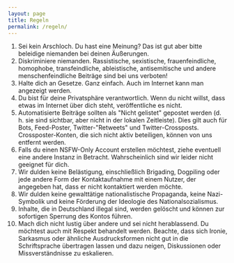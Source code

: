```yaml
---
layout: page
title: Regeln
permalink: /regeln/
---
```


<ol class="rules-list"><li><span class="rules-list__text">Sei kein Arschloch. Du hast eine Meinung? Das ist gut aber bitte beleidige niemanden bei deinen Äußerungen.</span></li><li><span class="rules-list__text">Diskriminiere niemanden. Rassistische, sexistische, frauenfeindliche, homophobe, transfeindliche, ableistische, antisemitische und andere menschenfeindliche Beiträge sind bei uns verboten!</span></li><li><span class="rules-list__text">Halte dich an Gesetze. Ganz einfach. Auch im Internet kann man angezeigt werden.</span></li><li><span class="rules-list__text">Du bist für deine Privatsphäre verantwortlich. Wenn du nicht willst, dass etwas im Internet über dich steht, veröffentliche es nicht.</span></li><li><span class="rules-list__text">Automatisierte Beiträge sollten als "Nicht gelistet" gepostet werden (d. h. sie sind sichtbar, aber nicht in der lokalen Zeitleiste). Dies gilt auch für Bots, Feed-Poster, Twitter-"Retweets" und Twitter-Crossposts. Crossposter-Konten, die sich nicht aktiv beteiligen, können von uns entfernt werden.</span></li><li><span class="rules-list__text">Falls du einen NSFW-Only Account erstellen möchtest, ziehe eventuell eine andere Instanz in Betracht. Wahrscheinlich sind wir leider nicht geeignet für dich.</span></li><li><span class="rules-list__text">Wir dulden keine Belästigung, einschließlich Brigading, Dogpiling oder jede andere Form der Kontaktaufnahme mit einem Nutzer, der angegeben hat, dass er nicht kontaktiert werden möchte.</span></li><li><span class="rules-list__text">Wir dulden keine gewalttätige nationalistische Propaganda, keine Nazi-Symbolik und keine Förderung der Ideologie des Nationalsozialismus.</span></li><li><span class="rules-list__text">Inhalte, die in Deutschland illegal sind, werden gelöscht und können zur sofortigen Sperrung des Kontos führen.</span></li><li><span class="rules-list__text">Mach dich nicht lustig über andere und sei nicht herablassend. Du möchtest auch mit Respekt behandelt werden. Beachte, dass sich Ironie, Sarkasmus oder ähnliche Ausdrucksformen nicht gut in die Schriftsprache übertragen lassen und dazu neigen, Diskussionen oder Missverständnisse zu eskalieren.</span></li></ol>